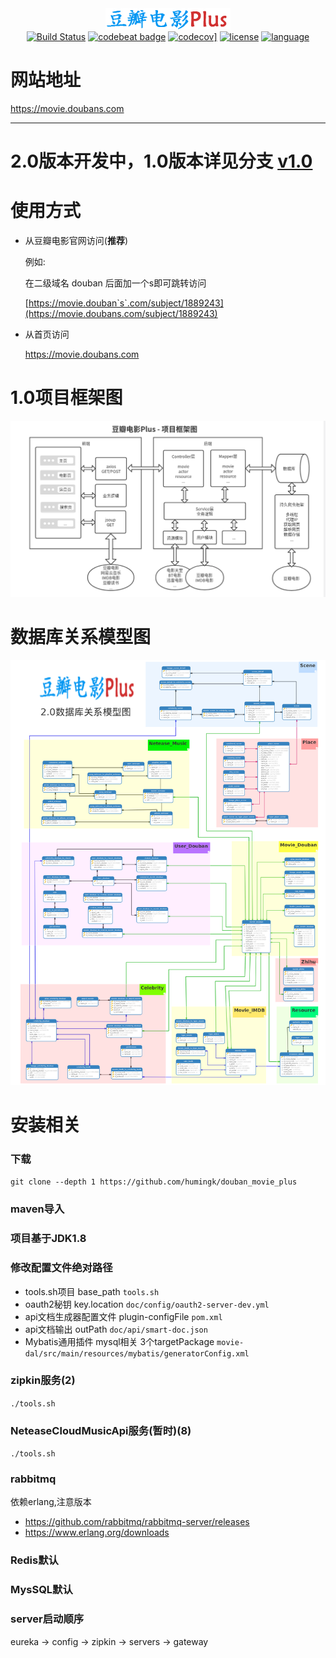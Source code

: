 <div align="center">
<img src="./doc/image/logo3.png"/>
</div>
<div align="center">
<a href="https://travis-ci.org/humingk/douban_movie"><img src="https://travis-ci.org/humingk/douban_movie.svg?branch=master" alt="Build Status"></a>
<a href="https://codebeat.co/projects/github-com-humingk-douban_movie-master"><img src="https://codebeat.co/badges/d666efdf-fbf8-479f-a8ed-dfcb833f0016" alt="codebeat badge"></a>
<a href="https://codecov.io/gh/humingk/douban_movie"><img src="https://codecov.io/gh/humingk/douban_movie/branch/master/graph/badge.svg" alt="codecov]"></a>
<a href=""><img src="https://img.shields.io/github/license/mashape/apistatus.svg" alt="license"></a>
<a href=""><img src="https://img.shields.io/badge/language-java%20python%20javascript-green.svg" alt="language"></a>
</div>

# 网站地址

https://movie.doubans.com

---



# 2.0版本开发中，1.0版本详见分支 [v1.0](https://github.com/humingk/douban_movie_plus/tree/v1.0)

# 使用方式

- 从豆瓣电影官网访问(**推荐**)

  例如:

  在二级域名 douban 后面加一个s即可跳转访问

  [https://movie.douban`s`.com/subject/1889243](https://movie.doubans.com/subject/1889243)

- 从首页访问

  https://movie.doubans.com

# 1.0项目框架图

![](./doc/image/structure.png)

# 数据库关系模型图

![ER关系图](./doc/image/movie_2.0_er.png)

# 安装相关
### 下载
`git clone --depth 1 https://github.com/humingk/douban_movie_plus`
### maven导入
### 项目基于JDK1.8
### 修改配置文件绝对路径
- tools.sh项目 base_path
`tools.sh`
- oauth2秘钥 key.location
`doc/config/oauth2-server-dev.yml`
- api文档生成器配置文件 plugin-configFile
`pom.xml`
- api文档输出 outPath
`doc/api/smart-doc.json`
- Mybatis通用插件 mysql相关 3个targetPackage
`movie-dal/src/main/resources/mybatis/generatorConfig.xml`
### zipkin服务(2)
`./tools.sh`
### NeteaseCloudMusicApi服务(暂时)(8)
`./tools.sh`
### rabbitmq 
依赖erlang,注意版本
- <https://github.com/rabbitmq/rabbitmq-server/releases>
- <https://www.erlang.org/downloads>
### Redis默认
### MysSQL默认
### server启动顺序
eureka -> config -> zipkin -> servers -> gateway

